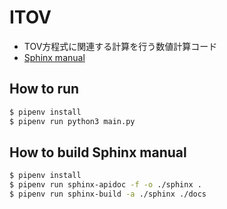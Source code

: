 # ITOV

- TOV方程式に関連する計算を行う数値計算コード
- [Sphinx manual](https://applejxd.github.io/ITOV/index.html)

## How to run

```bash
$ pipenv install
$ pipenv run python3 main.py
```

## How to build Sphinx manual

```bash
$ pipenv install
$ pipenv run sphinx-apidoc -f -o ./sphinx .
$ pipenv run sphinx-build -a ./sphinx ./docs
```